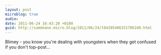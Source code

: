 ```yaml
---
layout: post
microblog: true
audio: 
date: 2011-06-24 16:43:20 +0100
guid: http://samdeane.micro.blog/2011/06/24/t84285486251786240.html
---
```

Blimey - you know you're dealing with youngsters when they get confused if you don't top-post...
